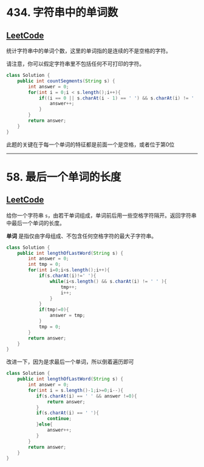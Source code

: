 # 434. 字符串中的单词数

## [LeetCode](https://leetcode-cn.com/problems/number-of-segments-in-a-string/)

统计字符串中的单词个数，这里的单词指的是连续的不是空格的字符。

请注意，你可以假定字符串里不包括任何不可打印的字符。

```java
class Solution {
    public int countSegments(String s) {
        int answer = 0;
        for(int i = 0;i < s.length();i++){
            if((i == 0 || s.charAt(i - 1) == ' ') && s.charAt(i) != ' '){
                answer++;
            }
        }
        return answer;
    }
}
```

此题的关键在于每一个单词的特征都是前面一个是空格，或者位于第0位

---

# 58. 最后一个单词的长度

## [LeetCode](https://leetcode-cn.com/problems/length-of-last-word/)

给你一个字符串 `s`，由若干单词组成，单词前后用一些空格字符隔开。返回字符串中最后一个单词的长度。

**单词** 是指仅由字母组成、不包含任何空格字符的最大子字符串。

```java
class Solution {
    public int lengthOfLastWord(String s) {
        int answer = 0;
        int tmp = 0;
        for(int i=0;i<s.length();i++){
            if(s.charAt(i)!=' '){
                while(i<s.length() && s.charAt(i) != ' ' ){
                    tmp++;
                    i++;
                }
            }
            if(tmp!=0){
                answer = tmp;
            }
            tmp = 0;
        }
        return answer;
    }
}
```

改进一下，因为是求最后一个单词，所以倒着遍历即可

```java
class Solution {
    public int lengthOfLastWord(String s) {
        int answer = 0;
        for(int i = s.length()-1;i>=0;i--){
           if(s.charAt(i) == ' ' && answer !=0){
               return answer;
           }
           if(s.charAt(i) == ' '){
               continue;
           }else{
               answer++;
           }
        }
        return answer;
    }
}
```


